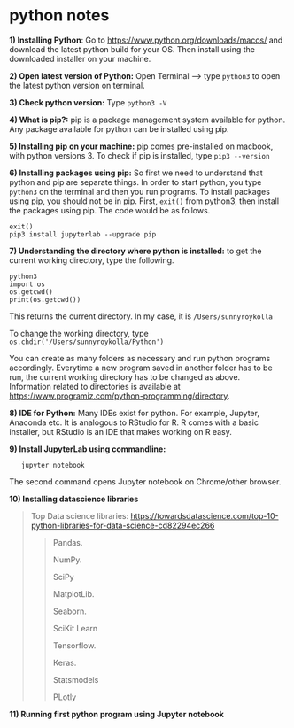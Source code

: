 # python notes

**1) Installing Python**: Go to https://www.python.org/downloads/macos/ and download the latest python build for your OS. Then install using the downloaded installer on your machine.

**2) Open latest version of Python:** Open Terminal --> type `python3` to open the latest python version on terminal.

**3) Check python version:** Type `python3 -V`

**4) What is pip?:** pip is a package management system available for python. Any package available for python can be installed using pip.

**5) Installing pip on your machine:** pip comes pre-installed on macbook, with python versions 3. To check if pip is installed, type `pip3 --version`

**6) Installing packages using pip:** So first we need to understand that python and pip are separate things. In order to start python, you type `python3` on the terminal and then you run programs. To install packages using pip, you should not be in pip. First, `exit()` from python3, then install the packages using pip. The code would be as follows.

```
exit()
pip3 install jupyterlab --upgrade pip
```

**7) Understanding the directory where python is installed:** to get the current working directory, type the following.
```
python3
import os
os.getcwd()
print(os.getcwd())
```
This returns the current directory. In my case, it is `/Users/sunnyroykolla`

To change the working directory, type `os.chdir('/Users/sunnyroykolla/Python')`

You can create as many folders as necessary and run python programs accordingly. Everytime a new program saved in another folder has to be run, the current working directory has to be changed as above.  
Information related to directories is available at https://www.programiz.com/python-programming/directory. 

**8) IDE for Python:** Many IDEs exist for python. For example, Jupyter, Anaconda etc. It is analogous to RStudio for R. R comes with a basic installer, but RStudio is an IDE that makes working on R easy.

**9) Install JupyterLab using commandline:** 
```pip3 install jupyterlab --upgrade pip
   jupyter notebook
```
The second command opens Jupyter notebook on Chrome/other browser.

**10) Installing datascience libraries**
> Top Data science libraries: https://towardsdatascience.com/top-10-python-libraries-for-data-science-cd82294ec266
>> Pandas. 
>>
>> NumPy. 
>> 
>> SciPy 
>> 
>> MatplotLib. 
>> 
>> Seaborn. 
>> 
>> SciKit Learn 
>> 
>> Tensorflow. 
>> 
>> Keras. 
>> 
>> Statsmodels 
>> 
>> PLotly 

**11) Running first python program using Jupyter notebook**



